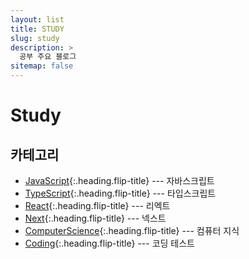 ```yaml
---
layout: list
title: STUDY
slug: study
description: >
  공부 주요 블로그
sitemap: false
---
```


# Study

## 카테고리

- [JavaScript]{:.heading.flip-title} --- 자바스크립트
- [TypeScript]{:.heading.flip-title} --- 타입스크립트
- [React]{:.heading.flip-title} --- 리엑트
- [Next]{:.heading.flip-title} --- 넥스트
- [ComputerScience]{:.heading.flip-title} --- 컴퓨터 지식
- [Coding]{:.heading.flip-title} --- 코딩 테스트

[JavaScript]: /javascript/
[TypeScript]: /typescript/
[React]: /react/
[Next]: /next/
[ComputerScience]: /computerscience/
[Coding]: /coding/
